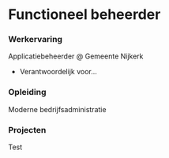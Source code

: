 # Functioneel beheerder

### Werkervaring
Applicatiebeheerder @ Gemeente Nijkerk
- Verantwoordelijk voor...

### Opleiding
Moderne bedrijfsadministratie

### Projecten
Test

